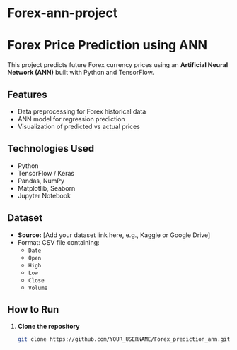 # Forex-ann-project
#  Forex Price Prediction using ANN

This project predicts future Forex currency prices using an **Artificial Neural Network (ANN)** built with Python and TensorFlow.

##  Features
- Data preprocessing for Forex historical data
- ANN model for regression prediction
- Visualization of predicted vs actual prices

##  Technologies Used
- Python
- TensorFlow / Keras
- Pandas, NumPy
- Matplotlib, Seaborn
- Jupyter Notebook

##  Dataset
- **Source:** [Add your dataset link here, e.g., Kaggle or Google Drive]
- Format: CSV file containing:
  - `Date`
  - `Open`
  - `High`
  - `Low`
  - `Close`
  - `Volume`

##  How to Run
1. **Clone the repository**
   ```bash
   git clone https://github.com/YOUR_USERNAME/Forex_prediction_ann.git
